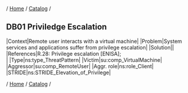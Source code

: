 / [Home](/acctp/) / [Catalog](/acctp/catalog/) /

## DB01 Priviledge Escalation

|Context|Remote user interacts with a virtual machine|
|Problem|System services and applications suffer from privilege escalation|
|Solution||
|References|R.28: Privilege escalation [ENISA];<br />|
|Type|ns:type_ThreatPattern|
|Victim|su:comp_VirtualMachine|
|Aggressor|su:comp_RemoteUser|
|Aggr. role|ns:role_Client|
|STRIDE|ns:STRIDE_Elevation_of_Privilege|

/ [Home](/acctp/) / [Catalog](/acctp/catalog/) /
